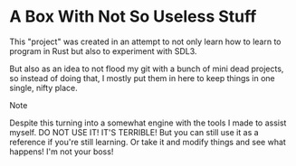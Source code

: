 # A Box With Not So Useless Stuff
This "project" was created in an attempt to not only learn how to learn to program in Rust but also to experiment with SDL3.

But also as an idea to not flood my git with a bunch of mini dead projects, so instead of doing that, I mostly put them in here to keep things in one single, nifty place.

> [!NOTE]
> Despite this turning into a somewhat engine with the tools I made to assist myself. DO NOT USE IT! IT'S TERRIBLE! But you can still use it as a reference if you're still learning.
> Or take it and modify things and see what happens! I'm not your boss!
